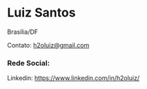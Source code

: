 # Luiz Santos
Brasília/DF

Contato:
h2oluiz@gmail.com

### Rede Social:
Linkedin:
https://www.linkedin.com/in/h2oluiz/
